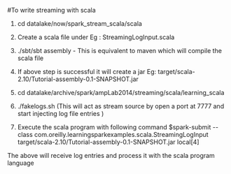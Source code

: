 #To write streaming with scala 

1. cd datalake/now/spark_stream_scala/scala
2. Create a scala file under 
	Eg : StreamingLogInput.scala

3. ./sbt/sbt assembly   - This is equivalent to maven which will compile the scala file
4. If above step is successful it will create a jar 
	Eg: target/scala-2.10/Tutorial-assembly-0.1-SNAPSHOT.jar

5. cd datalake/archive/spark/ampLab2014/streaming/scala/learning_scala

6. ./fakelogs.sh    (This will act as stream source by open a port at 7777 and start injecting  log file entries )

7. Execute the scala program with following command
$spark-submit --class com.oreilly.learningsparkexamples.scala.StreamingLogInput target/scala-2.10/Tutorial-assembly-0.1-SNAPSHOT.jar local[4]

The above will receive log entries and process it with the scala program language


